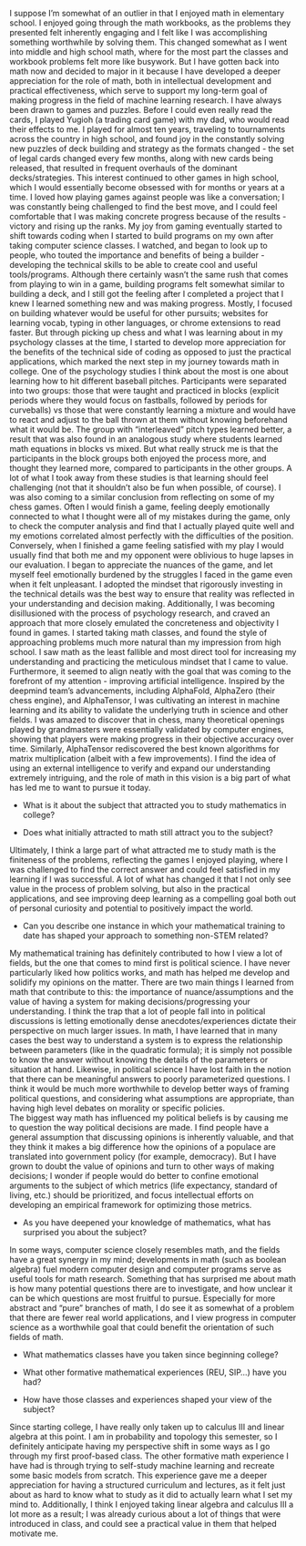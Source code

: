 I suppose I’m somewhat of an outlier in that I enjoyed math in elementary school. I enjoyed going through the math workbooks, as the problems they presented felt inherently engaging and I felt like I was accomplishing something worthwhile by solving them. This changed somewhat as I went into middle and high school math, where for the most part the classes and workbook problems felt more like busywork. But I have gotten back into math now and decided to major in it because I have developed a deeper appreciation for the role of math, both in intellectual development and practical effectiveness, which serve to support my long-term goal of making progress in the field of machine learning research.
I have always been drawn to games and puzzles. Before I could even really read the cards, I played Yugioh (a trading card game) with my dad, who would read their effects to me. I played for almost ten years, traveling to tournaments across the country in high school, and found joy in the constantly solving new puzzles of deck building and strategy as the formats changed - the set of legal cards changed every few months, along with new cards being released, that resulted in frequent overhauls of the dominant decks/strategies. This interest continued to other games in high school, which I would essentially become obsessed with for months or years at a time. I loved how playing games against people was like a conversation; I was constantly being challenged to find the best move, and I could feel comfortable that I was making concrete progress because of the results - victory and rising up the ranks.
My joy from gaming eventually started to shift towards coding when I started to build programs on my own after taking computer science classes. I watched, and began to look up to people, who touted the importance and benefits of being a builder - developing the technical skills to be able to create cool and useful tools/programs. Although there certainly wasn’t the same rush that comes from playing to win in a game, building programs felt somewhat similar to building a deck, and I still got the feeling after I completed a project that I knew I learned something new and was making progress. Mostly, I focused on building whatever would be useful for other pursuits; websites for learning vocab, typing in other languages, or chrome extensions to read faster. But through picking up chess and what I was learning about in my psychology classes at the time, I started to develop more appreciation for the benefits of the technical side of coding as opposed to just the practical applications, which marked the next step in my journey towards math in college.
One of the psychology studies I think about the most is one about learning how to hit different baseball pitches. Participants were separated into two groups: those that were taught and practiced in blocks (explicit periods where they would focus on fastballs, followed by periods for curveballs) vs those that were constantly learning a mixture and would have to react and adjust to the ball thrown at them without knowing beforehand what it would be. The group with “interleaved” pitch types learned better, a result that was also found in an analogous study where students learned math equations in blocks vs mixed. But what really struck me is that the participants in the block groups both enjoyed the process more, and thought they learned more, compared to participants in the other groups. A lot of what I took away from these studies is that learning should feel challenging (not that it shouldn’t also be fun when possible, of course).
I was also coming to a similar conclusion from reflecting on some of my chess games. Often I would finish a game, feeling deeply emotionally connected to what I thought were all of my mistakes during the game, only to check the computer analysis and find that I actually played quite well and my emotions correlated almost perfectly with the difficulties of the position. Conversely, when I finished a game feeling satisfied with my play I would usually find that both me and my opponent were oblivious to huge lapses in our evaluation. I began to appreciate the nuances of the game, and let myself feel emotionally burdened by the struggles I faced in the game even when it felt unpleasant. I adopted the mindset that rigorously investing in the technical details was the best way to ensure that reality was reflected in your understanding and decision making.
Additionally, I was becoming disillusioned with the process of psychology research, and craved an approach that more closely emulated the concreteness and objectivity I found in games. I started taking math classes, and found the style of approaching problems much more natural than my impression from high school. I saw math as the least fallible and most direct tool for increasing my understanding and practicing the meticulous mindset that I came to value. Furthermore, it seemed to align neatly with the goal that was coming to the forefront of my attention - improving artificial intelligence.
Inspired by the deepmind team’s advancements, including AlphaFold, AlphaZero (their chess engine), and AlphaTensor, I was cultivating an interest in machine learning and its ability to validate the underlying truth in science and other fields. I was amazed to discover that in chess, many theoretical openings played by grandmasters were essentially validated by computer engines, showing that players were making progress in their objective accuracy over time. Similarly, AlphaTensor rediscovered the best known algorithms for matrix multiplication (albeit with a few improvements). I find the idea of using an external intelligence to verify and expand our understanding extremely intriguing, and the role of math in this vision is a big part of what has led me to want to pursue it today.

- What is it about the subject that attracted you to study mathematics in college? 

- Does what initially attracted to math still attract you to the subject? 

Ultimately, I think a large part of what attracted me to study math is the finiteness of the problems, reflecting the games I enjoyed playing, where I was challenged to find the correct answer and could feel satisfied in my learning if I was successful. A lot of what has changed it that I not only see value in the process of problem solving, but also in the practical applications, and see improving deep learning as a compelling goal both out of personal curiosity and potential to positively impact the world.

- Can you describe one instance in which your mathematical training to date has shaped your approach to something non-STEM related? 

My mathematical training has definitely contributed to how I view a lot of fields, but the one that comes to mind first is political science. I have never particularly liked how politics works, and math has helped me develop and solidify my opinions on the matter. There are two main things I learned from math that contribute to this: the importance of nuance/assumptions and the value of having a system for making decisions/progressing your understanding. 
I think the trap that a lot of people fall into in political discussions is letting emotionally dense anecdotes/experiences dictate their perspective on much larger issues. In math, I have learned that in many cases the best way to understand a system is to express the relationship between parameters (like in the quadratic formula); it is simply not possible to know the answer without knowing the details of the parameters or situation at hand. Likewise, in political science I have lost faith in the notion that there can be meaningful answers to poorly parameterized questions. I think it would be much more worthwhile to develop better ways of framing political questions, and considering what assumptions are appropriate, than having high level debates on morality or specific policies.  
The biggest way math has influenced my political beliefs is by causing me to question the way political decisions are made. I find people have a general assumption that discussing opinions is inherently valuable, and that they think it makes a big difference how the opinions of a populace are translated into government policy (for example, democracy). But I have grown to doubt the value of opinions and turn to other ways of making decisions; I wonder if people would do better to confine emotional arguments to the subject of which metrics (life expectancy, standard of living, etc.) should be prioritized, and focus intellectual efforts on developing an empirical framework for optimizing those metrics.

- As you have deepened your knowledge of mathematics, what has surprised you about the subject? 

In some ways, computer science closely resembles math, and the fields have a great synergy in my mind; developments in math (such as boolean algebra) fuel modern computer design and computer programs serve as useful tools for math research. Something that has surprised me about math is how many potential questions there are to investigate, and how unclear it can be which questions are most fruitful to pursue. Especially for more abstract and “pure” branches of math, I do see it as somewhat of a problem that there are fewer real world applications, and I view progress in computer science as a worthwhile goal that could benefit the orientation of such fields of math.

- What mathematics classes have you taken since beginning college? 

- What other formative mathematical experiences (REU, SIP…) have you had? 

- How have those classes and experiences shaped your view of the subject?

Since starting college, I have really only taken up to calculus III and linear algebra at this point. I am in probability and topology this semester, so I definitely anticipate having my perspective shift in some ways as I go through my first proof-based class. The other formative math experience I have had is through trying to self-study machine learning and recreate some basic models from scratch. This experience gave me a deeper appreciation for having a structured curriculum and lectures, as it felt just about as hard to know what to study as it did to actually learn what I set my mind to. Additionally, I think I enjoyed taking linear algebra and calculus III a lot more as a result; I was already curious about a lot of things that were introduced in class, and could see a practical value in them that helped motivate me.

